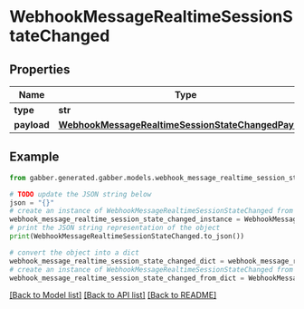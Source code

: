 # WebhookMessageRealtimeSessionStateChanged


## Properties

Name | Type | Description | Notes
------------ | ------------- | ------------- | -------------
**type** | **str** |  | 
**payload** | [**WebhookMessageRealtimeSessionStateChangedPayload**](WebhookMessageRealtimeSessionStateChangedPayload.md) |  | 

## Example

```python
from gabber.generated.gabber.models.webhook_message_realtime_session_state_changed import WebhookMessageRealtimeSessionStateChanged

# TODO update the JSON string below
json = "{}"
# create an instance of WebhookMessageRealtimeSessionStateChanged from a JSON string
webhook_message_realtime_session_state_changed_instance = WebhookMessageRealtimeSessionStateChanged.from_json(json)
# print the JSON string representation of the object
print(WebhookMessageRealtimeSessionStateChanged.to_json())

# convert the object into a dict
webhook_message_realtime_session_state_changed_dict = webhook_message_realtime_session_state_changed_instance.to_dict()
# create an instance of WebhookMessageRealtimeSessionStateChanged from a dict
webhook_message_realtime_session_state_changed_from_dict = WebhookMessageRealtimeSessionStateChanged.from_dict(webhook_message_realtime_session_state_changed_dict)
```
[[Back to Model list]](../README.md#documentation-for-models) [[Back to API list]](../README.md#documentation-for-api-endpoints) [[Back to README]](../README.md)


